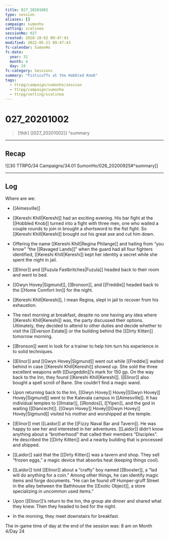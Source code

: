 ```yaml
---
title: 027_20201002
type: session
aliases: []
campaign: sumonho
setting: scalinea
sessionNo: 027
created: 2020-10-02 09:47:43
modified: 2022-05-21 09:47:43
fc-calendar: SumonHo
fc-date:
  year: 31
  month: 4
  day: 24
fc-category: Sessions
summary: "Fisticuffs at the Hobbled Knob"
tags:
  - ttrpg/campaign/sumonho/session
  - ttrpg/campaign/sumonho
  - ttrpg/setting/scalinea
---
```


# 027_20201002

 > [!tldr] [[027_20201002]]
>  ^summary
---

## Recap

![[30 TTRPG/34 Campaigns/34.01 SumonHo/026_20200925#^summary]]

---

## Log
Where are we:
- [[Aimesville]]

- [[Kereshi Khill|Kereshi]] had an exciting evening. His bar fight at the [[Hobbled Knob]] turned into a fight with three men, one who waited a couple rounds to join in brought a shortsword to the fist fight. So [[Kereshi Khill|Kereshi]] brought out his great axe and cut him down.
- Offering the name [[Kereshi Khill|Regina Philange]] and hailing from “you know” “the [[Ravaged Lands]]” when the guard had all four fighters identified, [[Kereshi Khill|Kereshi]] kept her identity a secret while she spent the night in jail.
- [[Elinor]] and [[Fuzula Fastbritches|Fuzula]] headed back to their room and went to bed.
- [[Gwyn Hovey|Sigmund]], [[Bronson]], and [[Freddie]] headed back to the [[Home Comfort Inn]] for the night.
- [[Kereshi Khill|Kereshi]], I mean Regina, slept in jail to recover from his exhaustion.  
- The next morning at breakfast, despite no one having any idea where [[Kereshi Khill|Kereshi]] was, the party discussed their options. Ultimately, they decided to attend to other duties and decide whether to visit the [[Everson Estate]] or the building behind the [[Dirty Kitten]] tomorrow morning.
- [[Bronson]] went in look for a trainer to help him turn his experience in to solid techniques.
- [[Elinor]] and [[Gwyn Hovey|Sigmund]] went out while [[Freddie]] waited behind in case [[Kereshi Khill|Kereshi]] showed up. She sold the three excellent weapons with [[Durgeddin]]’s mark for 150 gp. On the way back to the Inn, they found [[Kereshi Khill|Kereshi]]. [[Elinor]] also bought a spell scroll of Bane. She couldn’t find a magic wand.
- Upon returning back to the Inn, [[Gwyn Hovey]] Hovey|[[Gwyn Hovey]] Hovey|Sigmund]] went to the Kalevala campus in [[Aimesville]]. It has individual temples to [[Ilmatar]], [[Rondos]], [[Yipen]], and the god in waiting [[Diancecht]]. [[Gwyn Hovey]] Hovey|[[Gwyn Hovey]] Hovey|Sigmund]] visited his mother and worshipped at the temple.
- [[Elinor]] met [[Laidor]] at the [[Fizzy Naval Bar and Tavern]]. He was happy to see her and interested in her adventures. [[Laidor]] didn’t know anything about a “brotherhood” that called their members “Disciples”. He described the [[Dirty Kitten]] and a nearby building that is processed and shipped.
- [[Laidor]] said that the [[Dirty Kitten]] was a tavern and shop. They sell “frozen eggs,” a magic device that absorbs heat (keeping things cool).
- [[Laidor]] told [[Elinor]] about a “crafty” boy named [[Booster]], a “lad will do anything for a coin.” Among other things, he can identify magic items and forge documents. “He can be found off Humper-gruff Street in the alley between the Bathhouse the [[Exotic Object]], a store specializing in uncommon used items.” 
- Upon [[Elinor]]’s return to the Inn, the group ate dinner and shared what they knew. Then they headed to bed for the night.
- In the morning, they meet downstairs for breakfast.  

The in-game time of day at the end of the session was: 8 am on Month 4/Day 24

